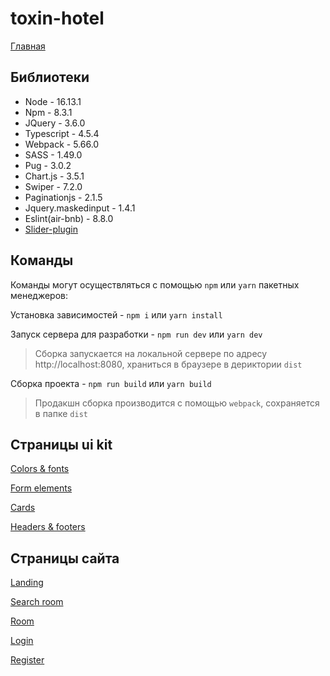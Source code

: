 # toxin-hotel

[Главная](https://barghest0.github.io/toxin)


## Библиотеки

- Node - 16.13.1
- Npm - 8.3.1
- JQuery - 3.6.0
- Typescript - 4.5.4
- Webpack - 5.66.0
- SASS - 1.49.0
- Pug - 3.0.2
- Chart.js - 3.5.1
- Swiper - 7.2.0
- Paginationjs - 2.1.5
- Jquery.maskedinput - 1.4.1
- Eslint(air-bnb) - 8.8.0
- [Slider-plugin](https://github.com/barghest0/slider-plugin)

## Команды

Команды могут осуществляться с помощью `npm` или `yarn` пакетных менеджеров:

Установка зависимостей - `npm i` или `yarn install`

Запуск сервера для разработки - `npm run dev` или `yarn dev`

> Сборка запускается на локальной сервере по адресу http://localhost:8080, храниться в браузере в дериктории `dist`

Сборка проекта - `npm run build` или `yarn build`

> Продакшн сборка производится с помощью `webpack`, сохраняется в папке `dist`

## Страницы ui kit

[Colors & fonts](https://barghest0.github.io/toxin/colors-fonts.html)

[Form elements](https://barghest0.github.io/toxin/form-elements.html)

[Cards](https://barghest0.github.io/toxin/cards.html)

[Headers & footers](https://barghest0.github.io/toxin/headers-footers.html)

## Страницы сайта

[Landing](https://barghest0.github.io/toxin/landing.html)

[Search room](https://barghest0.github.io/toxin/search-room.html)

[Room](https://barghest0.github.io/toxin/room.html)

[Login](https://barghest0.github.io/toxin/login.html)

[Register](https://barghest0.github.io/toxin/register.html)
